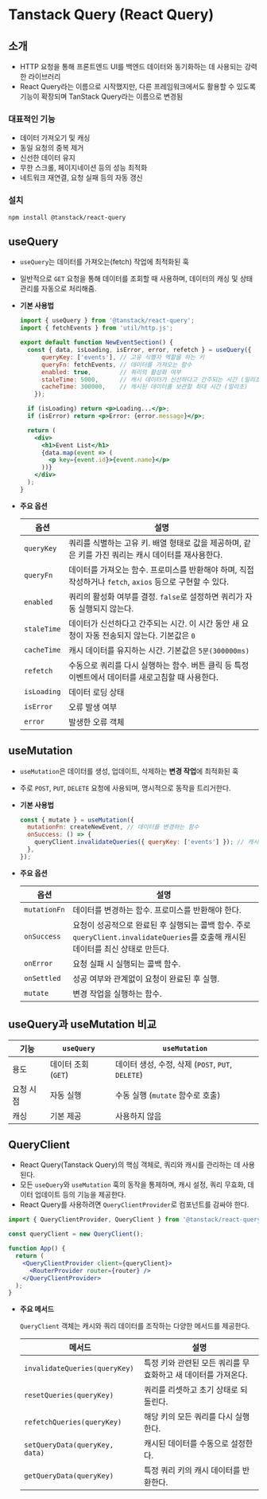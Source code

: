 # Tanstack Query (React Query)

## 소개

- HTTP 요청을 통해 프론트엔드 UI를 백엔드 데이터와 동기화하는 데 사용되는 강력한 라이브러리
- React Query라는 이름으로 시작했지만, 다른 프레임워크에서도 활용할 수 있도록 기능이 확장되며 TanStack Query라는 이름으로 변경됨

### **대표적인 기능**

- 데이터 가져오기 및 캐싱
- 동일 요청의 중복 제거
- 신선한 데이터 유지
- 무한 스크롤, 페이지네이션 등의 성능 최적화
- 네트워크 재연결, 요청 실패 등의 자동 갱신

### **설치**

```
npm install @tanstack/react-query
```

## useQuery

- `useQuery`는 데이터를 가져오는(fetch) 작업에 최적화된 훅
- 일반적으로 `GET` 요청을 통해 데이터를 조회할 때 사용하며, 데이터의 캐싱 및 상태 관리를 자동으로 처리해줌.
- **기본 사용법**
    
    ```jsx
    import { useQuery } from '@tanstack/react-query';
    import { fetchEvents } from 'util/http.js';
    
    export default function NewEventSection() {
      const { data, isLoading, isError, error, refetch } = useQuery({
    	  queryKey: ['events'], // 고유 식별자 역할을 하는 키
    	  queryFn: fetchEvents, // 데이터를 가져오는 함수
    	  enabled: true,        // 쿼리의 활성화 여부
    	  staleTime: 5000,      // 캐시 데이터가 신선하다고 간주되는 시간 (밀리초)
    	  cacheTime: 300000,    // 캐시된 데이터를 보관할 최대 시간 (밀리초)
    	});
    
      if (isLoading) return <p>Loading...</p>;
      if (isError) return <p>Error: {error.message}</p>;
    
      return (
        <div>
          <h1>Event List</h1>
          {data.map(event => (
            <p key={event.id}>{event.name}</p>
          ))}
        </div>
      );
    }
    ```
    
- **주요 옵션**
    
    
    | 옵션 | 설명 |
    | --- | --- |
    | `queryKey` | 쿼리를 식별하는 고유 키. 배열 형태로 값을 제공하며, 같은 키를 가진 쿼리는 캐시 데이터를 재사용한다. |
    | `queryFn` | 데이터를 가져오는 함수. 프로미스를 반환해야 하며, 직접 작성하거나 `fetch`, `axios` 등으로 구현할 수 있다. |
    | `enabled` | 쿼리의 활성화 여부를 결정. `false`로 설정하면 쿼리가 자동 실행되지 않는다. |
    | `staleTime` | 데이터가 신선하다고 간주되는 시간. 이 시간 동안 새 요청이 자동 전송되지 않는다. 기본값은 `0` |
    | `cacheTime` | 캐시 데이터를 유지하는 시간. 기본값은 `5분(300000ms)` |
    | `refetch` | 수동으로 쿼리를 다시 실행하는 함수. 버튼 클릭 등 특정 이벤트에서 데이터를 새로고침할 때 사용한다. |
    | `isLoading` | 데이터 로딩 상태 |
    | `isError` | 오류 발생 여부 |
    | `error` | 발생한 오류 객체 |

## useMutation

- `useMutation`은 데이터를 생성, 업데이트, 삭제하는 **변경 작업**에 최적화된 훅
- 주로 `POST`, `PUT`, `DELETE` 요청에 사용되며, 명시적으로 동작을 트리거한다.
- **기본 사용법**
    
    ```jsx
    const { mutate } = useMutation({
      mutationFn: createNewEvent, // 데이터를 변경하는 함수
      onSuccess: () => {
        queryClient.invalidateQueries({ queryKey: ['events'] }); // 캐시 무효화
      },
    });
    ```
    
- **주요 옵션**
    
    
    | 옵션 | 설명 |
    | --- | --- |
    | `mutationFn` | 데이터를 변경하는 함수. 프로미스를 반환해야 한다. |
    | `onSuccess` | 요청이 성공적으로 완료된 후 실행되는 콜백 함수. 주로 `queryClient.invalidateQueries`를 호출해 캐시된 데이터를 최신 상태로 만든다. |
    | `onError` | 요청 실패 시 실행되는 콜백 함수. |
    | `onSettled` | 성공 여부와 관계없이 요청이 완료된 후 실행. |
    | `mutate` | 변경 작업을 실행하는 함수. |

## useQuery과 useMutation 비교

| 기능 | `useQuery` | `useMutation` |
| --- | --- | --- |
| 용도 | 데이터 조회 (`GET`) | 데이터 생성, 수정, 삭제 (`POST`, `PUT`, `DELETE`) |
| 요청 시점 | 자동 실행 | 수동 실행 (`mutate` 함수로 호출) |
| 캐싱 | 기본 제공 | 사용하지 않음 |

## QueryClient

- React Query(Tanstack Query)의 핵심 객체로, 쿼리와 캐시를 관리하는 데 사용된다.
- 모든 `useQuery`와 `useMutation` 훅의 동작을 통제하며, 캐시 설정, 쿼리 무효화, 데이터 업데이트 등의 기능을 제공한다.
- React Query를 사용하려면 `QueryClientProvider`로 컴포넌트를 감싸야 한다.

```jsx
import { QueryClientProvider, QueryClient } from '@tanstack/react-query';

const queryClient = new QueryClient();

function App() {
  return (
    <QueryClientProvider client={queryClient}>
      <RouterProvider router={router} />
    </QueryClientProvider>
  );
}
```

- **주요 메서드**
    
    `QueryClient` 객체는 캐시와 쿼리 데이터를 조작하는 다양한 메서드를 제공한다.
    
    | 메서드 | 설명 |
    | --- | --- |
    | `invalidateQueries(queryKey)` | 특정 키와 관련된 모든 쿼리를 무효화하고 새 데이터를 가져온다. |
    | `resetQueries(queryKey)`  | 쿼리를 리셋하고 초기 상태로 되돌린다. |
    | `refetchQueries(queryKey)` | 해당 키의 모든 쿼리를 다시 실행한다. |
    | `setQueryData(queryKey, data)` | 캐시된 데이터를 수동으로 설정한다. |
    | `getQueryData(queryKey)` | 특정 쿼리 키의 캐시 데이터를 반환한다. |
